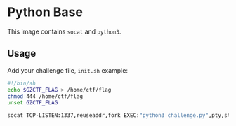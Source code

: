 # Python Base

This image contains `socat` and `python3`.

## Usage

Add your challenge file, `init.sh` example:

```bash
#!/bin/sh
echo $GZCTF_FLAG > /home/ctf/flag
chmod 444 /home/ctf/flag
unset GZCTF_FLAG

socat TCP-LISTEN:1337,reuseaddr,fork EXEC:"python3 challenge.py",pty,stderr
```
